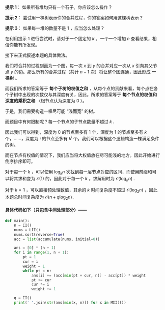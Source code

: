 **提示 1：** 如果所有堆均只有一个石子，你应该怎么操作？

**提示 2：** 尝试用一棵树表示你的合并过程，你的答案如何用这棵树表示？

**提示 3：** 如果每一堆的数量不是 $1$ ，应当怎么处理？

在利用提示 1 进行尝试时，请对于一个固定的 $k$ ，一个一个增加 $n$ 查看结果，相信你能有所发现。

接下来正式叙述本题的具体做法。

我们将合并的过程刻画为一个图，每一次 $x$ 到 $y$ 的合并对应一次从 $x$ 引向其父节点 $y$ 的边。那么所有的合并过程（共计 $n-1$ 次）将让整个图连通，因此形成 **一棵树** 。

而我们所求的答案等于 **每个子树的权值之和** ，从每个点的贡献来看，每个点在各个子树中出现的次数仅与其深度有关，因此，所求的答案等于 **每个节点的权值和深度的乘积之和** （根节点认为深度为 $0$ ）。

于是，我们需要构造一棵尽可能 “浅而宽” 的树。

而题目中有何限制呢？每一个节点的子节点数量不超过 $k$ .

因此我们可以得到，深度为 $0$ 的节点至多有 $1$ 个，深度为 $1$ 的节点至多有 $k$ 个，……，深度为 $i$ 的节点至多有 $k^{i}$ 个。我们可以根据这个逻辑构造一棵满足条件的树。

而在节点有权值的情况下，我们应当将大权值放在尽可能浅的地方，因此开始进行倒序排序即可。

对于每一个 $k$ ，可以使用 $\log_k n$ 次找到每一层节点对应的区间，而使用前缀和可以将其求和变为 $\mathcal{O}(1)$ 的，因此对于每一个 $k$ ，求解用时为 $\mathcal{O}(\log_k n)$ .

对于 $k=1$ ，可以直接预处理数值，其余的 $k$ 时间复杂度不超过 $\mathcal{O}(\log_2 n)$ ，因此本题总时间复杂度为 $\mathcal{O}(n+q\log_2n)$ .

#### 具体代码如下（只包含中间处理部分）——

```Python []
def main():
    n = II()
    nums = LII()
    nums.sort(reverse=True)
    acc = list(accumulate(nums, initial=0))

    ans = [0] * (n + 1)
    for i in range(1, n + 1):
        pt = 1
        cur = i
        weight = 1
        while pt < n:
            ans[i] += (acc[min(pt + cur, n)] - acc[pt]) * weight
            pt += cur
            cur *= i
            weight += 1

    q = II()
    print(' '.join(str(ans[min(x, n)]) for x in MII()))
```